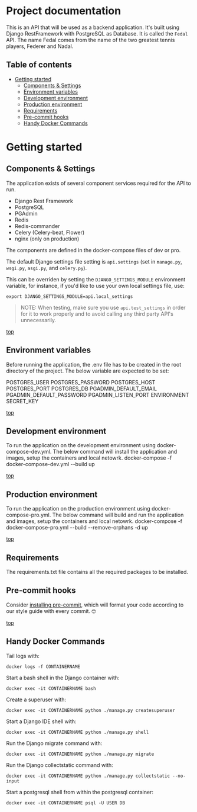 # Project documentation
This is an API that will be used as a backend application. It's built using Django RestFramework with PostgreSQL as Database.
It is called the `Fedal` API. The name Fedal comes from the name of the two greatest tennis players, Federer and Nadal.

## Table of contents

- [Getting started](#getting-started)
  - [Components & Settings](#components)
  - [Environment variables](#environment-variables)
  - [Development environment](#development)
  - [Production environment](#production)
  - [Requirements](#requirements)
  - [Pre-commit hooks](#pre-commit-hooks)
  - [Handy Docker Commands](#handy-docker-commands)

# Getting started

## Components & Settings

The application exists of several component services required for the API to run.
- Django Rest Framework
- PostgreSQL
- PGAdmin
- Redis
- Redis-commander
- Celery (Celery-beat, Flower)
- nginx (only on production)

The components are defined in the docker-compose files of dev or pro.

The default Django settings file setting is `api.settings` (set in `manage.py`, `wsgi.py`, `asgi.py`, and `celery.py`).

This can be overriden by setting the `DJANGO_SETTINGS_MODULE` environment variable, for instance, if you'd like to use your own local settings file, use:

    export DJANGO_SETTINGS_MODULE=api.local_settings

> NOTE: When testing, make sure you use `api.test_settings` in order for it to work properly and to avoid calling any third party API's unnecessarily.

[top](#table-of-contents)

## Environment variables

Before running the application, the .env file has to be created in the root directory of the project. The below variable are expected to be set:

 POSTGRES_USER
 POSTGRES_PASSWORD
 POSTGRES_HOST
 POSTGRES_PORT
 POSTGRES_DB
 PGADMIN_DEFAULT_EMAIL
 PGADMIN_DEFAULT_PASSWORD
 PGADMIN_LISTEN_PORT
 ENVIRONMENT
 SECRET_KEY

[top](#table-of-contents)

## Development environment

To run the application on the development environment using docker-compose-dev.yml. The below command will install the application and images, setup the containers and local netowrk.
    docker-compose -f docker-compose-dev.yml --build up

[top](#table-of-contents)

## Production environment

To run the application on the production environment using docker-compose-pro.yml. The below command will build and run the application and images, setup the containers and local netowrk.
    docker-compose -f docker-compose-pro.yml --build --remove-orphans -d up

[top](#table-of-contents)

## Requirements
The requirements.txt file contains all the required packages to be installed.

## Pre-commit hooks
Consider [installing pre-commit](https://pre-commit.com/#installation), which will format your code according to our style guide with every commit. 🤓

[top](#table-of-contents)

## Handy Docker Commands

Tail logs with:

    docker logs -f CONTAINERNAME

Start a bash shell in the Django container with:

    docker exec -it CONTAINERNAME bash

Create a superuser with:

    docker exec -it CONTAINERNAME python ./manage.py createsuperuser

Start a Django IDE shell with:

    docker exec -it CONTAINERNAME python ./manage.py shell

Run the Django migrate command with:

    docker exec -it CONTAINERNAME python ./manage.py migrate

Run the Django collectstatic command with:

    docker exec -it CONTAINERNAME python ./manage.py collectstatic --no-input

Start a postgresql shell from within the postgresql container:

    docker exec -it CONTAINERNAME psql -U USER DB
